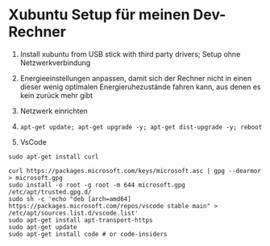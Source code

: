 # Xubuntu Setup für meinen Dev-Rechner

  1) Install xubuntu from USB stick with third party drivers; Setup ohne Netzwerkverbindung
  2) Energieeinstellungen anpassen, damit sich der Rechner nicht in einen dieser wenig optimalen Energieruhezustände fahren kann, aus denen es kein zurück mehr gibt
  3) Netzwerk einrichten
  4) `apt-get update; apt-get upgrade -y; apt-get dist-upgrade -y; reboot`

  5) VsCode
```
sudo apt-get install curl

curl https://packages.microsoft.com/keys/microsoft.asc | gpg --dearmor > microsoft.gpg
sudo install -o root -g root -m 644 microsoft.gpg /etc/apt/trusted.gpg.d/
sudo sh -c 'echo "deb [arch=amd64] https://packages.microsoft.com/repos/vscode stable main" > /etc/apt/sources.list.d/vscode.list'
sudo apt-get install apt-transport-https
sudo apt-get update
sudo apt-get install code # or code-insiders
```

